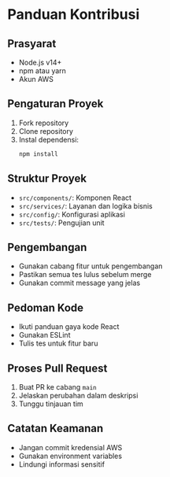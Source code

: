 # Panduan Kontribusi

## Prasyarat
- Node.js v14+
- npm atau yarn
- Akun AWS

## Pengaturan Proyek
1. Fork repository
2. Clone repository
3. Instal dependensi:
   ```bash
   npm install
   ```

## Struktur Proyek
- `src/components/`: Komponen React
- `src/services/`: Layanan dan logika bisnis
- `src/config/`: Konfigurasi aplikasi
- `src/tests/`: Pengujian unit

## Pengembangan
- Gunakan cabang fitur untuk pengembangan
- Pastikan semua tes lulus sebelum merge
- Gunakan commit message yang jelas

## Pedoman Kode
- Ikuti panduan gaya kode React
- Gunakan ESLint
- Tulis tes untuk fitur baru

## Proses Pull Request
1. Buat PR ke cabang `main`
2. Jelaskan perubahan dalam deskripsi
3. Tunggu tinjauan tim

## Catatan Keamanan
- Jangan commit kredensial AWS
- Gunakan environment variables
- Lindungi informasi sensitif
